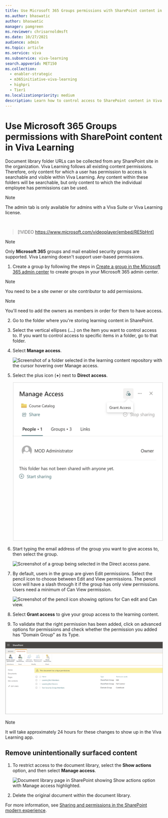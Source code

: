 ```yaml
---
title: Use Microsoft 365 Groups permissions with SharePoint content in Viva Learning
ms.author: bhaswatic
author: bhaswatic
manager: pamgreen
ms.reviewer: chrisarnoldmsft
ms.date: 10/27/2021
audience: admin
ms.topic: article
ms.service: viva
ms.subservice: viva-learning
search.appverid: MET150
ms.collection:
  - enabler-strategic
  - m365initiative-viva-learning
  - highpri
  - Tier1
ms.localizationpriority: medium
description: Learn how to control access to SharePoint content in Viva Learning by using Microsoft 365 Groups.
---
```


# Use Microsoft 365 Groups permissions with SharePoint content in Viva Learning

Document library folder URLs can be collected from any SharePoint site in the organization. Viva Learning follows all existing content permissions. Therefore, only content for which a user has permission to access is searchable and visible within Viva Learning. Any content within these folders will be searchable, but only content to which the individual employee has permissions can be used.

>[!NOTE]
> The admin tab is only available for admins with a Viva Suite or Viva Learning license.

  </br>

> [!VIDEO https://www.microsoft.com/videoplayer/embed/RE5bHnt]  



>[!NOTE]
> Only **Microsoft 365** groups and mail enabled security groups are supported. Viva Learning doesn't support user-based permissions.

1. Create a group by following the steps in [Create a group in the Microsoft 365 admin center](/microsoft-365/admin/create-groups/create-groups) to create groups in your Microsoft 365 admin center.

>[!NOTE]
>You need to be a site owner or site contributor to add permissions.

>[!NOTE]
> You'll need to add the owners as members in order for them to have access.


2. Go to the folder where you're storing learning content in SharePoint.
3. Select the vertical ellipses (**...**) on the item you want to control access to. If you want to control access to specific items in a folder, go to that folder.
4. Select **Manage access**.

    ![Screenshot of a folder selected in the learning content repository with the cursor hovering over Manage access.](../media/learning/sharepoint-manage-access.png)

5. Select the plus icon (**+**) next to **Direct access**.

    ![Screenshot of the plus icon selected next to Direct access in the Manage access options.](../media/learning/sharepoint-direct-access.png)

6. Start typing the email address of the group you want to give access to, then select the group.

    ![Screenshot of a group being selected in the Direct access pane.](../media/learning/sharepoint-group.png)

7. By default, users in the group are given Edit permissions. Select the pencil icon to choose between Edit and View permissions. The pencil icon will have a slash through it if the group has only view permissions. Users need a minimum of Can View permission.

    ![Screenshot of the pencil icon showing options for Can edit and Can view.](../media/learning/sharepoint-edit-view.png)

8. Select **Grant access** to give your group access to the learning content.

9. To validate that the right permission has been added, click on advanced options for permissions and check whether the permission you added has "Domain Group" as its Type.

![Image of the SharePoint permissions page that displays "domain group" as the property in the "type" column.](../media/learning/sharepoint-permissions.png)

>[!NOTE]
> It will take approximately 24 hours for these changes to show up in the Viva Learning app.

## Remove unintentionally surfaced content

1. To restrict access to the document library, select the **Show actions** option, and then select **Manage access**.

     ![Document library page in SharePoint showing Show actions option with Manage access highlighted.](../media/learning/learning-sharepoint-permissions2.png)

2. Delete the original document within the document library.

For more information, see [Sharing and permissions in the SharePoint modern experience](/sharepoint/modern-experience-sharing-permissions).
